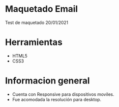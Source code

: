 # Maquetado Email
Test de maquetado 20/01/2021

# Herramientas 
* HTML5
* CSS3

# Informacion general
* Cuenta con Responsive para dispositivos moviles.
* Fue acomodada la resolución para desktop.
